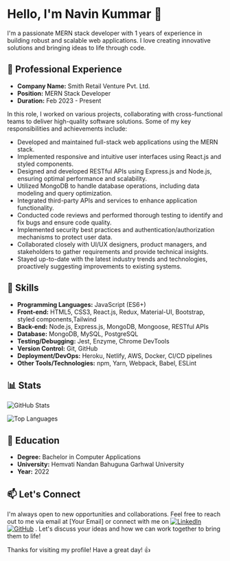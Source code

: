 # Hello, I'm Navin Kummar 👋

I'm a passionate MERN stack developer with 1 years of experience in building robust and scalable web applications. I love creating innovative solutions and bringing ideas to life through code.
## 💼 Professional Experience

- **Company Name:** Smith Retail Venture Pvt. Ltd.
- **Position:** MERN Stack Developer
- **Duration:** Feb 2023 - Present

In this role, I worked on various projects, collaborating with cross-functional teams to deliver high-quality software solutions. Some of my key responsibilities and achievements include:

- Developed and maintained full-stack web applications using the MERN stack.
- Implemented responsive and intuitive user interfaces using React.js and styled components.
- Designed and developed RESTful APIs using Express.js and Node.js, ensuring optimal performance and scalability.
- Utilized MongoDB to handle database operations, including data modeling and query optimization.
- Integrated third-party APIs and services to enhance application functionality.
- Conducted code reviews and performed thorough testing to identify and fix bugs and ensure code quality.
- Implemented security best practices and authentication/authorization mechanisms to protect user data.
- Collaborated closely with UI/UX designers, product managers, and stakeholders to gather requirements and provide technical insights.
- Stayed up-to-date with the latest industry trends and technologies, proactively suggesting improvements to existing systems.

## 🚀 Skills

- **Programming Languages:** JavaScript (ES6+)
- **Front-end:** HTML5, CSS3, React.js, Redux, Material-UI, Bootstrap, styled components,Tailwind 
- **Back-end:** Node.js, Express.js, MongoDB, Mongoose, RESTful APIs
- **Database:** MongoDB, MySQL, PostgreSQL
- **Testing/Debugging:** Jest, Enzyme, Chrome DevTools
- **Version Control:** Git, GitHub
- **Deployment/DevOps:** Heroku, Netlify, AWS, Docker, CI/CD pipelines
- **Other Tools/Technologies:** npm, Yarn, Webpack, Babel, ESLint

## 📊 Stats

![GitHub Stats](https://github-readme-stats.vercel.app/api?username=neo062&show_icons=true&theme=radical)

![Top Languages](https://github-readme-stats.vercel.app/api/top-langs/?username=neo062&layout=compact&theme=radical)

## 🌱 Education

- **Degree:** Bachelor in Computer Applications 
- **University:** Hemvati Nandan Bahuguna Garhwal University 
- **Year:** 2022

## 📫 Let's Connect

I'm always open to new opportunities and collaborations. Feel free to reach out to me via email at [Your Email] or connect with me on [![LinkedIn](https://img.shields.io/badge/LinkedIn-Navin%20Kumar-blue?style=flat-square&logo=linkedin)]([https://www.linkedin.com/in/](https://www.linkedin.com/in/neo62/))
[![GitHub](https://img.shields.io/badge/GitHub-Navin%20Kumar-black?style=flat-square&logo=github)](https://github.com/neo062)
. Let's discuss your ideas and how we can work together to bring them to life!

Thanks for visiting my profile! Have a great day! 👍
